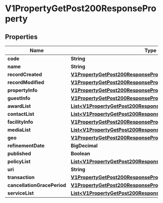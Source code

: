 

# V1PropertyGetPost200ResponseProperty


## Properties

| Name | Type | Description | Notes |
|------------ | ------------- | ------------- | -------------|
|**code** | **String** |  |  [optional] |
|**name** | **String** |  |  [optional] |
|**recordCreated** | [**V1PropertyGetPost200ResponsePropertyRecordCreated**](V1PropertyGetPost200ResponsePropertyRecordCreated.md) |  |  [optional] |
|**recordModified** | [**V1PropertyGetPost200ResponsePropertyRecordModified**](V1PropertyGetPost200ResponsePropertyRecordModified.md) |  |  [optional] |
|**propertyInfo** | [**V1PropertyGetPost200ResponsePropertyPropertyInfo**](V1PropertyGetPost200ResponsePropertyPropertyInfo.md) |  |  [optional] |
|**guestInfo** | [**V1PropertyGetPost200ResponsePropertyGuestInfo**](V1PropertyGetPost200ResponsePropertyGuestInfo.md) |  |  [optional] |
|**awardList** | [**List&lt;V1PropertyGetPost200ResponsePropertyAwardListInner&gt;**](V1PropertyGetPost200ResponsePropertyAwardListInner.md) |  |  [optional] |
|**contactList** | [**List&lt;V1PropertyGetPost200ResponsePropertyContactListInner&gt;**](V1PropertyGetPost200ResponsePropertyContactListInner.md) |  |  [optional] |
|**facilityInfo** | [**V1PropertyGetPost200ResponsePropertyFacilityInfo**](V1PropertyGetPost200ResponsePropertyFacilityInfo.md) |  |  [optional] |
|**mediaList** | [**List&lt;V1PropertyGetPost200ResponsePropertyMediaListInner&gt;**](V1PropertyGetPost200ResponsePropertyMediaListInner.md) |  |  [optional] |
|**geo** | [**V1PropertyGetPost200ResponsePropertyGeo**](V1PropertyGetPost200ResponsePropertyGeo.md) |  |  [optional] |
|**refinementDate** | **BigDecimal** |  |  [optional] |
|**published** | **Boolean** |  |  [optional] |
|**policyList** | [**List&lt;V1PropertyGetPost200ResponsePropertyPolicyListInner&gt;**](V1PropertyGetPost200ResponsePropertyPolicyListInner.md) |  |  [optional] |
|**uri** | **String** |  |  [optional] |
|**transaction** | [**V1PropertyGetPost200ResponsePropertyTransaction**](V1PropertyGetPost200ResponsePropertyTransaction.md) |  |  [optional] |
|**cancellationGracePeriod** | [**V1PropertyGetPost200ResponsePropertyCancellationGracePeriod**](V1PropertyGetPost200ResponsePropertyCancellationGracePeriod.md) |  |  [optional] |
|**serviceList** | [**List&lt;V1PropertyGetPost200ResponsePropertyServiceListInner&gt;**](V1PropertyGetPost200ResponsePropertyServiceListInner.md) |  |  [optional] |



